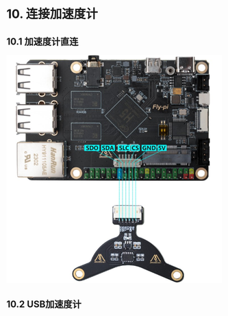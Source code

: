 # 10. 连接加速度计

## 10.1 加速度计直连

<img src="../../images/boards/fly_pi_v2/adxl345.jpg" alt="adxl345" style="zoom:70%;" />

## 10.2 USB加速度计



